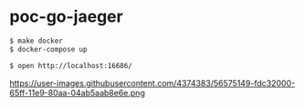 # poc-go-jaeger

```bash
$ make docker
$ docker-compose up
```

```bash
$ open http://localhost:16686/
```

https://user-images.githubusercontent.com/4374383/56575149-fdc32000-65ff-11e9-80aa-04ab5aab8e6e.png
